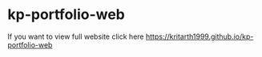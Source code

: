 # kp-portfolio-web
If you want to view full website click here https://kritarth1999.github.io/kp-portfolio-web
